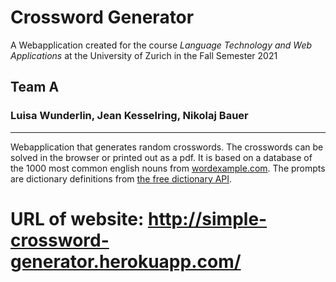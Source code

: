 # Crossword Generator
A Webapplication created for the course
*Language Technology and Web Applications* at the University 
of Zurich in the Fall Semester 2021

## Team A
### Luisa Wunderlin, Jean Kesselring, Nikolaj Bauer

---
Webapplication that generates random crosswords. The crosswords can be solved in the browser or printed out as a pdf.
It is based on a database of the 1000 most common english nouns from [wordexample.com](https://www.wordexample.com/list/most-common-nouns-english). The prompts are dictionary definitions from [the free dictionary API](https://github.com/meetDeveloper/freeDictionaryAPI).


# URL of website: http://simple-crossword-generator.herokuapp.com/



